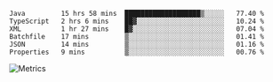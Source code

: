 <!--START_SECTION:waka-->

```text
Java         15 hrs 58 mins  ███████████████████▒░░░░░   77.40 %
TypeScript   2 hrs 6 mins    ██▓░░░░░░░░░░░░░░░░░░░░░░   10.24 %
XML          1 hr 27 mins    █▓░░░░░░░░░░░░░░░░░░░░░░░   07.04 %
Batchfile    17 mins         ▒░░░░░░░░░░░░░░░░░░░░░░░░   01.41 %
JSON         14 mins         ▒░░░░░░░░░░░░░░░░░░░░░░░░   01.16 %
Properties   9 mins          ▒░░░░░░░░░░░░░░░░░░░░░░░░   00.76 %
```

<!--END_SECTION:waka-->

![Metrics](https://metrics.lecoq.io/TachibanaKimika?template=classic&base.activity=0&base.community=0&base.repositories=0&languages=1&isocalendar=1&isocalendar.duration=half-year&languages.limit=8&languages.sections=most-used&languages.colors=github&languages.threshold=0%25&languages.indepth=false&languages.recent.load=300&languages.recent.days=14&config.timezone=Asia%2FShanghai)
